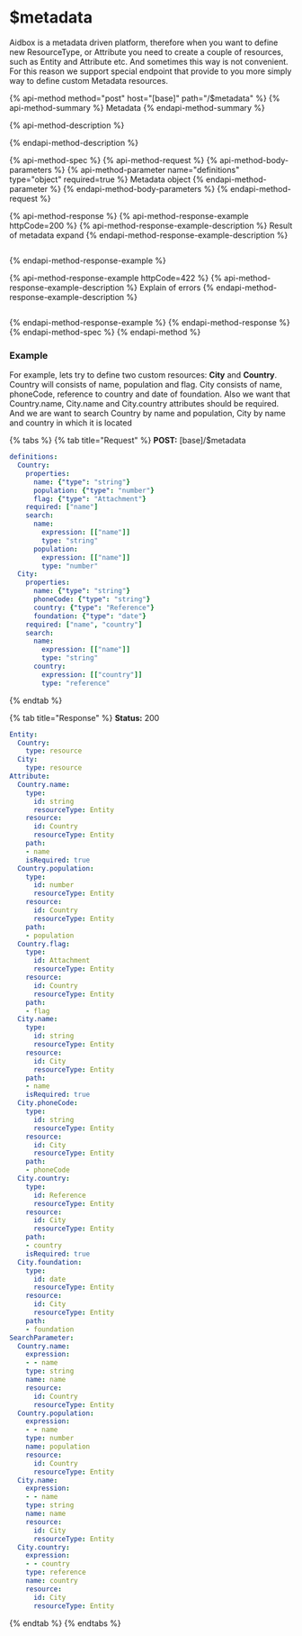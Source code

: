 # $metadata

Aidbox is a metadata driven platform, therefore when you want to define new ResourceType, or Attribute you need to create a couple of resources, such as Entity and Attribute etc. And sometimes this way is not convenient. For this reason we support special endpoint that provide to you more simply way to define custom Metadata resources.

{% api-method method="post" host="\[base\]" path="/$metadata" %}
{% api-method-summary %}
Metadata
{% endapi-method-summary %}

{% api-method-description %}

{% endapi-method-description %}

{% api-method-spec %}
{% api-method-request %}
{% api-method-body-parameters %}
{% api-method-parameter name="definitions" type="object" required=true %}
Metadata object
{% endapi-method-parameter %}
{% endapi-method-body-parameters %}
{% endapi-method-request %}

{% api-method-response %}
{% api-method-response-example httpCode=200 %}
{% api-method-response-example-description %}
Result of metadata expand
{% endapi-method-response-example-description %}

```

```
{% endapi-method-response-example %}

{% api-method-response-example httpCode=422 %}
{% api-method-response-example-description %}
Explain of errors
{% endapi-method-response-example-description %}

```

```
{% endapi-method-response-example %}
{% endapi-method-response %}
{% endapi-method-spec %}
{% endapi-method %}

### Example

For example, lets try to define two custom resources: **City** and **Country**. Country will consists of name, population and flag. City consists of name, phoneCode, reference to country and date of foundation. Also we want that Country.name, City.name and City.country attributes should be required. And we are want to search Country by name and population, City by name and country in which it is located

{% tabs %}
{% tab title="Request" %}
**POST:**  \[base\]/$metadata

```yaml
definitions:
  Country:
    properties:
      name: {"type": "string"}
      population: {"type": "number"}
      flag: {"type": "Attachment"}
    required: ["name"]
    search:
      name:
        expression: [["name"]]
        type: "string"
      population:
        expression: [["name"]]
        type: "number"
  City:
    properties:
      name: {"type": "string"}
      phoneCode: {"type": "string"}
      country: {"type": "Reference"}
      foundation: {"type": "date"}
    required: ["name", "country"]
    search:
      name:
        expression: [["name"]]
        type: "string"
      country:
        expression: [["country"]]
        type: "reference"
```
{% endtab %}

{% tab title="Response" %}
**Status:** 200

```yaml
Entity:
  Country:
    type: resource
  City:
    type: resource
Attribute:
  Country.name:
    type:
      id: string
      resourceType: Entity
    resource:
      id: Country
      resourceType: Entity
    path:
    - name
    isRequired: true
  Country.population:
    type:
      id: number
      resourceType: Entity
    resource:
      id: Country
      resourceType: Entity
    path:
    - population
  Country.flag:
    type:
      id: Attachment
      resourceType: Entity
    resource:
      id: Country
      resourceType: Entity
    path:
    - flag
  City.name:
    type:
      id: string
      resourceType: Entity
    resource:
      id: City
      resourceType: Entity
    path:
    - name
    isRequired: true
  City.phoneCode:
    type:
      id: string
      resourceType: Entity
    resource:
      id: City
      resourceType: Entity
    path:
    - phoneCode
  City.country:
    type:
      id: Reference
      resourceType: Entity
    resource:
      id: City
      resourceType: Entity
    path:
    - country
    isRequired: true
  City.foundation:
    type:
      id: date
      resourceType: Entity
    resource:
      id: City
      resourceType: Entity
    path:
    - foundation
SearchParameter:
  Country.name:
    expression:
    - - name
    type: string
    name: name
    resource:
      id: Country
      resourceType: Entity
  Country.population:
    expression:
    - - name
    type: number
    name: population
    resource:
      id: Country
      resourceType: Entity
  City.name:
    expression:
    - - name
    type: string
    name: name
    resource:
      id: City
      resourceType: Entity
  City.country:
    expression:
    - - country
    type: reference
    name: country
    resource:
      id: City
      resourceType: Entity
```
{% endtab %}
{% endtabs %}

